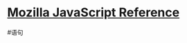 # [Mozilla JavaScript Reference](https://developer.mozilla.org/en-US/docs/Web/JavaScript/Reference)

#语句